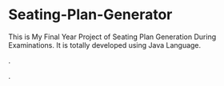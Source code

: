 # Seating-Plan-Generator

This is My Final Year Project of Seating Plan Generation During Examinations. It is totally developed using Java Language.


















.



































































































































































































































































































































































































































































































.






































